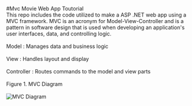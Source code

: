 #Mvc Movie Web App Toutorial
<br>
This repo includes the code utilized to make a ASP .NET web app using a MVC framework. MVC is an acronym for Model-View-Controller and is a pattern in software design that is used when developing an application's user interfaces, data, and controlling logic.<br>
<br>
Model
: Manages data and business logic 
<br><br>
View 
: Handles layout and display 
<br><br>
Controller
: Routes commands to the model and view parts 
<br><br>
Figure 1. MVC Diagram
<br><br>
![MVC Diagram](https://developer.mozilla.org/en-US/docs/Glossary/MVC/model-view-controller-light-blue.png)